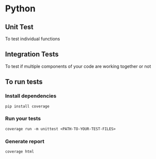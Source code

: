 # Python

## Unit Test

To test individual functions

##  Integration Tests

To test if multiple components of your code are working together or not

## To run tests

### Install dependencies
`pip install coverage`

### Run your tests
`coverage run -m unittest <PATH-TO-YOUR-TEST-FILES>`

### Generate report
`coverage html`